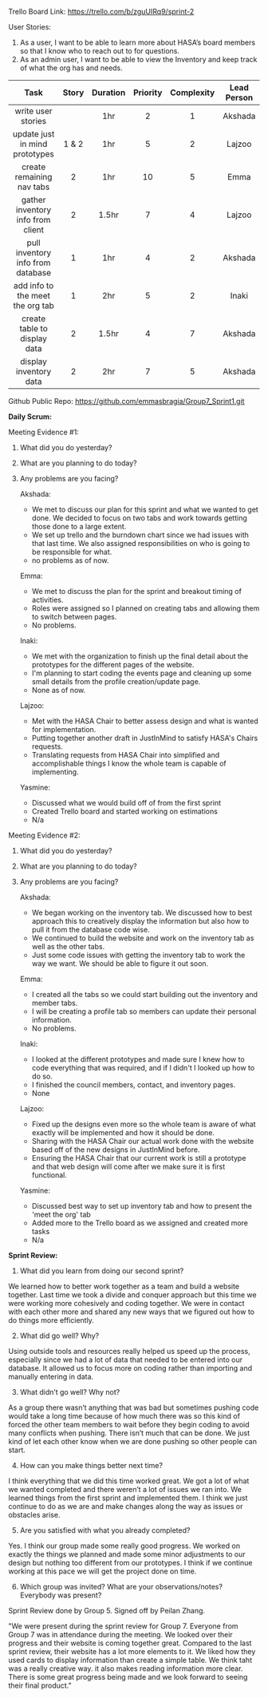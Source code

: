 Trello Board Link: https://trello.com/b/zguUIRq9/sprint-2 

User Stories: 
1. As a user, I want to be able to learn more about HASA’s board members so that I know who to reach out to for questions.
2. As an admin user, I want to be able to view the Inventory and keep track of what the org has and needs.


| Task                              | Story | Duration | Priority | Complexity | Lead Person |
|:---------------------------------:|:-----:|:--------:|:--------:|:----------:|:-----------:|
| write user stories                |       | 1hr      | 2        | 1          | Akshada     |
| update just in mind prototypes    | 1 & 2 | 1hr      | 5        | 2          | Lajzoo    |
| create remaining nav tabs         | 2     | 1hr      | 10       | 5          | Emma       |
| gather inventory info from client | 2     | 1.5hr      |  7       | 4          | Lajzoo    |
| pull inventory info from database | 1     | 1hr      | 4        | 2          | Akshada      |
| add info to the meet the org tab  | 1     | 2hr      | 5        | 2          | Inaki
| create table to display data      | 2     | 1.5hr      | 4        | 7          | Akshada     |
| display inventory data            | 2     | 2hr      | 7        | 5          | Akshada |




Github Public Repo: https://github.com/emmasbragia/Group7_Sprint1.git 

**Daily Scrum:** 

Meeting Evidence #1:
1. What did you do yesterday?
2. What are you planning to do today?
3. Any problems are you facing?

    Akshada:
    - We met to discuss our plan for this sprint and what we wanted to get done. We decided to focus on two tabs and work towards getting those done to a large extent.
    - We set up trello and the burndown chart since we had issues with that last time. We also assigned responsibilities on who is going to be responsible for what.
    - no problems as of now.
    
    Emma:
    -  We met to discuss the plan for the sprint and breakout timing of activities.
    - Roles were assigned so I planned on creating tabs and allowing them to switch between pages. 
    - No problems. 

    Inaki:
    - We met with the organization to finish up the final detail about the prototypes for the different pages of the website.
    - I'm planning to start coding the events page and cleaning up some small details from the profile creation/update page.
    -  None as of now.

    Lajzoo:
    - Met with the HASA Chair to better assess design and what is wanted for implementation.
    - Putting together another draft in JustInMind to satisfy HASA's Chairs requests.
    - Translating requests from HASA Chair into simplified and accomplishable things I know the whole team is capable of implementing.

    Yasmine:
    - Discussed what we would build off of from the first sprint
    - Created Trello board and started working on estimations  
    -  N/a
    
Meeting Evidence #2:

1. What did you do yesterday?
2. What are you planning to do today?
3. Any problems are you facing?

    Akshada:
    - We began working on the inventory tab. We discussed how to best approach this to creatively display the information but also how to pull it from the database code wise.
    - We continued to build the website and work on the inventory tab as well as the other tabs.
    - Just some code issues with getting the inventory tab to work the way we want. We should be able to figure it out soon. 
    
    Emma:
    - I created all the tabs so we could start building out the inventory and member tabs.  
    - I will be creating a profile tab so members can update their personal information. 
    - No problems. 

    Inaki:
    - I looked at the different prototypes and made sure I knew how to code everything that was required, and if I didn't I looked up how to do so.
    -  I finished the council members, contact, and inventory pages.
    -  None

    Lajzoo:
    - Fixed up the designs even more so the whole team is aware of what exactly will be implemented and how it should be done.
    - Sharing with the HASA Chair our actual work done with the website based off of the new designs in JustInMind before. 
    - Ensuring the HASA Chair that our current work is still a prototype and that web design will come after we make sure it is first functional.

    Yasmine:
    - Discussed best way to set up inventory tab and how to present the 'meet the org' tab
    - Added more to the Trello board as we assigned and created more tasks
    -  N/a


**Sprint Review:**

1. What did you learn from doing our second sprint?

We learned how to better work together as a team and build a website together. Last time we took a divide and conquer approach but this time we were working more cohesively and coding together. We were in contact with each other more and shared any new ways that we figured out how to do things more efficiently. 

2. What did go well? Why?

Using outside tools and resources really helped us speed up the process, especially since we had a lot of data that needed to be entered into our database. It allowed us to focus more on coding rather than importing and manually entering in data. 

3. What didn’t go well? Why not?

As a group there wasn’t anything that was bad but sometimes pushing code would take a long time because of how much there was so this kind of forced the other team members to wait before they begin coding to avoid many conflicts when pushing. There isn’t much that can be done. We just kind of let each other know when we are done pushing so other people can start.

4. How can you make things better next time?

I think everything that we did this time worked great. We got a lot of what we wanted completed and there weren’t a lot of issues we ran into. We learned things from the first sprint and implemented them. I think we just continue to do as we are and make changes along the way as issues or obstacles arise.

5. Are you satisfied with what you already completed?

Yes. I think our group made some really good progress. We worked on exactly the things we planned and made some minor adjustments to our design but nothing too different from our prototypes. I think if we continue working at this pace we will get the project done on time.

6. Which group was invited? What are your observations/notes? Everybody was present?

Sprint Review done by Group 5. Signed off by Peilan Zhang.

"We were present during the sprint review for Group 7. Everyone from Group 7 was in attendance during the meeting. We looked over their progress and their website is coming together great. Compared to the last sprint review, their website has a lot more elements to it. We liked how they used cards to display information than create a simple table. We think taht was a really creative way. it also makes reading information more clear. There is some great progress being made and we look forward to seeing their final product."
